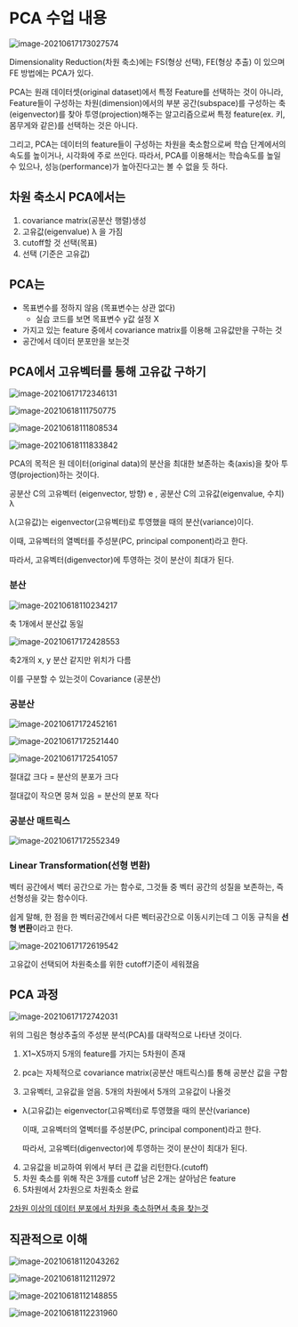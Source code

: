 # PCA 수업 내용

![image-20210617173027574](할거.assets/image-20210617173027574.png)

Dimensionality Reduction(차원 축소)에는 FS(형상 선택), FE(형상 추출) 이 있으며 FE 방법에는 PCA가 있다.

PCA는 원래 데이터셋(original dataset)에서 특정 Feature를 선택하는 것이 아니라, Feature들이 구성하는 차원(dimension)에서의 부분 공간(subspace)를 구성하는 축(eigenvector)를 찾아 투영(projection)해주는 알고리즘으로써 특정 feature(ex. 키, 몸무게와 같은)를 선택하는 것은 아니다.

그리고, PCA는 데이터의 feature들이 구성하는 차원을 축소함으로써 학습 단계에서의 속도를 높이거나, 시각화에 주로 쓰인다. 따라서, PCA를 이용해서는 학습속도를 높일 수 있으나, 성능(performance)가 높아진다고는 볼 수 없을 듯 하다.



## 차원 축소시 PCA에서는 

1. covariance matrix(공분산 행렬)생성  
2. 고유값(eigenvalue) λ 을 가짐
3. cutoff할 것 선택(목표)
4. 선택 (기준은 고유값)



## PCA는

- 목표변수를 정하지 않음 (목표변수는 상관 없다)
  - 실습 코드를 보면 목표변수 y값 설정 X
- 가지고 있는 feature 중에서 covariance matrix를 이용해 고유값만을 구하는 것
- 공간에서 데이터 분포만을 보는것



## PCA에서 고유벡터를 통해 고유값 구하기

![image-20210617172346131](할거.assets/image-20210617172346131.png)

![image-20210618111750775](할거.assets/image-20210618111750775.png)

![image-20210618111808534](할거.assets/image-20210618111808534.png)

![image-20210618111833842](할거.assets/image-20210618111833842.png)

PCA의 목적은 원 데이터(original data)의 분산을 최대한 보존하는 축(axis)을 찾아 투영(projection)하는 것이다.

공분산 C의 고유벡터 (eigenvector, 방향) e , 공분산 C의 고유값(eigenvalue, 수치) λ 

λ(고유값)는 eigenvector(고유벡터)로 투영했을 때의 분산(variance)이다.

이때, 고유벡터의 열벡터를 주성분(PC, principal component)라고 한다.

따라서, 고유벡터(digenvector)에 투영하는 것이 분산이 최대가 된다.



### 분산

![image-20210618110234217](할거.assets/image-20210618110234217.png)

축 1개에서 분산값 동일

![image-20210617172428553](할거.assets/image-20210617172428553.png)

축2개의 x, y 분산 같지만 위치가 다름

이를 구분할 수 있는것이 Covariance (공분산)



### 공분산

![image-20210617172452161](할거.assets/image-20210617172452161.png)

![image-20210617172521440](할거.assets/image-20210617172521440.png)

![image-20210617172541057](할거.assets/image-20210617172541057.png)

절대값 크다 = 분산의 분포가 크다

절대값이 작으면 뭉쳐 있음 = 분산의 분포 작다



### 공분산 매트릭스

![image-20210617172552349](할거.assets/image-20210617172552349.png)



### Linear Transformation(선형 변환)

벡터 공간에서 벡터 공간으로 가는 함수로, 그것들 중 벡터 공간의 성질을 보존하는, 즉 선형성을 갖는 함수이다.

 쉽게 말해, 한 점을 한 벡터공간에서 다른 벡터공간으로 이동시키는데 그 이동 규칙을 **선형 변환**이라고 한다.

![image-20210617172619542](할거.assets/image-20210617172619542.png)

고유값이 선택되어 차원축소를 위한 cutoff기준이 세워졌음



## PCA 과정

![image-20210617172742031](할거.assets/image-20210617172742031.png)

위의 그림은 형상추출의 주성분 분석(PCA)를 대략적으로 나타낸 것이다.

1. X1~X5까지 5개의 feature를 가지는 5차원이 존재

2. pca는 자체적으로 covariance matrix(공분산 매트릭스)를 통해 공분산 값을 구함

3. 고유벡터, 고유값을 얻음. 5개의 차원에서 5개의 고유값이 나올것

- λ(고유값)는 eigenvector(고유벡터)로 투영했을 때의 분산(variance)

  이때, 고유벡터의 열벡터를 주성분(PC, principal component)라고 한다.

  따라서, 고유벡터(digenvector)에 투영하는 것이 분산이 최대가 된다.

4. 고유값을 비교하여 위에서 부터 큰 값을 리턴한다.(cutoff)
5. 차원 축소를 위해 작은 3개를 cutoff 남은 2개는 살아남은 feature
6. 5차원에서 2차원으로 차원축소 완료

<u>2차원 이상의 데이터 분포에서 차원을 축소하면서 축을 찾는것</u>



## 직관적으로 이해

![image-20210618112043262](할거.assets/image-20210618112043262.png)

![image-20210618112112972](할거.assets/image-20210618112112972.png)

![image-20210618112148855](할거.assets/image-20210618112148855.png)

![image-20210618112231960](할거.assets/image-20210618112231960.png)


